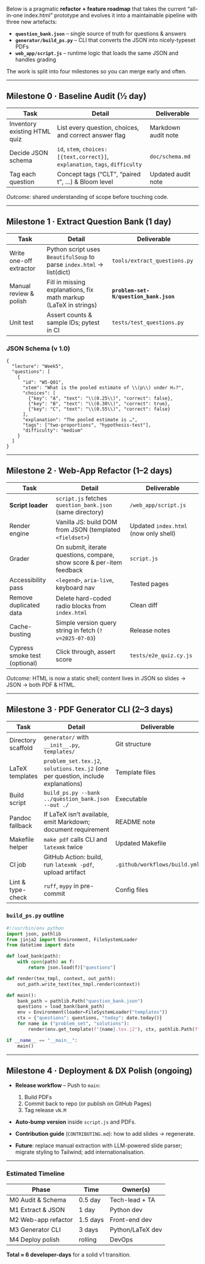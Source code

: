 Below is a pragmatic **refactor + feature roadmap** that takes the current “all-in-one index.html” prototype and evolves it into a maintainable pipeline with three new artefacts:

* **`question_bank.json`** – single source of truth for questions & answers
* **`generator/build_ps.py`** – CLI that converts the JSON into nicely-typeset PDFs
* **`web_app/script.js`** – runtime logic that loads the same JSON and handles grading

The work is split into four milestones so you can merge early and often.

---

## Milestone 0 · Baseline Audit (½ day)

| Task                         | Detail                                                                        | Deliverable         |
| ---------------------------- | ----------------------------------------------------------------------------- | ------------------- |
| Inventory existing HTML quiz | List every question, choices, and correct answer flag                         | Markdown audit note |
| Decide JSON schema           | `id`, `stem`, `choices:[{text,correct}]`, `explanation`, `tags`, `difficulty` | `doc/schema.md`     |
| Tag each question            | Concept tags (“CLT”, “paired t”, …) & Bloom level                             | Updated audit note  |

*Outcome:* shared understanding of scope before touching code.

---

## Milestone 1 · Extract Question Bank (1 day)

| Task                    | Detail                                                                | Deliverable                            |
| ----------------------- | --------------------------------------------------------------------- | -------------------------------------- |
| Write one-off extractor | Python script uses `BeautifulSoup` to parse `index.html` → list(dict) | `tools/extract_questions.py`           |
| Manual review & polish  | Fill in missing explanations, fix math markup (LaTeX in strings)      | **`problem-set-N/question_bank.json`** |
| Unit test               | Assert counts & sample IDs; pytest in CI                              | `tests/test_questions.py`              |

### JSON Schema (v 1.0)

```jsonc
{
  "lecture": "Week5",
  "questions": [
    {
      "id": "W5-Q01",
      "stem": "What is the pooled estimate of \\(p\\) under H₀?",
      "choices": [
        {"key": "A", "text": "\\(0.25\\)", "correct": false},
        {"key": "B", "text": "\\(0.30\\)", "correct": true},
        {"key": "C", "text": "\\(0.55\\)", "correct": false}
      ],
      "explanation": "The pooled estimate is …",
      "tags": ["two-proportions", "hypothesis-test"],
      "difficulty": "medium"
    }
  ]
}
```

---

## Milestone 2 · Web-App Refactor (1–2 days)

| Task                          | Detail                                                                | Deliverable                           |
| ----------------------------- | --------------------------------------------------------------------- | ------------------------------------- |
| **Script loader**             | `script.js` fetches `question_bank.json` (same directory)             | `/web_app/script.js`                  |
| Render engine                 | Vanilla JS: build DOM from JSON (templated `<fieldset>`)              | Updated `index.html` (now only shell) |
| Grader                        | On submit, iterate questions, compare, show score & per-item feedback | `script.js`                           |
| Accessibility pass            | `<legend>`, `aria-live`, keyboard nav                                 | Tested pages                          |
| Remove duplicated data        | Delete hard-coded radio blocks from `index.html`                      | Clean diff                            |
| Cache-busting                 | Simple version query string in fetch (`?v=2025-07-03`)                | Release notes                         |
| Cypress smoke test (optional) | Click through, assert score                                           | `tests/e2e_quiz.cy.js`                |

*Outcome:* HTML is now a static shell; content lives in JSON so slides → JSON → both PDF & HTML.

---

## Milestone 3 · PDF Generator CLI (2–3 days)

| Task               | Detail                                                                            | Deliverable                   |
| ------------------ | --------------------------------------------------------------------------------- | ----------------------------- |
| Directory scaffold | `generator/` with `__init__.py`, `templates/`                                     | Git structure                 |
| LaTeX templates    | `problem_set.tex.j2`, `solutions.tex.j2` (one per question, include explanations) | Template files                |
| Build script       | `build_ps.py --bank ../question_bank.json --out ./`                               | Executable                    |
| Pandoc fallback    | If LaTeX isn’t available, emit Markdown; document requirement                     | README note                   |
| Makefile helper    | `make pdf` calls CLI and `latexmk` twice                                          | Updated Makefile              |
| CI job             | GitHub Action: build, run `latexmk -pdf`, upload artifact                         | `.github/workflows/build.yml` |
| Lint & type-check  | `ruff`, `mypy` in pre-commit                                                      | Config files                  |

### `build_ps.py` outline

```python
#!/usr/bin/env python
import json, pathlib
from jinja2 import Environment, FileSystemLoader
from datetime import date

def load_bank(path):
    with open(path) as f:
        return json.load(f)["questions"]

def render(tex_tmpl, context, out_path):
    out_path.write_text(tex_tmpl.render(context))

def main():
    bank_path = pathlib.Path("question_bank.json")
    questions = load_bank(bank_path)
    env = Environment(loader=FileSystemLoader("templates"))
    ctx = {"questions": questions, "today": date.today()}
    for name in ("problem_set", "solutions"):
        render(env.get_template(f"{name}.tex.j2"), ctx, pathlib.Path(f"{name}.tex"))

if __name__ == "__main__":
    main()
```

---

## Milestone 4 · Deployment & DX Polish (ongoing)

* **Release workflow** – Push to `main`:

  1. Build PDFs
  2. Commit back to repo (or publish on GitHub Pages)
  3. Tag release `vN.M`
* **Auto-bump version** inside `script.js` and PDFs.
* **Contribution guide** (`CONTRIBUTING.md`): how to add slides → regenerate.
* **Future**: replace manual extraction with LLM-powered slide parser; migrate styling to Tailwind; add internationalisation.

---

### Estimated Timeline

| Phase               | Time     | Owner(s)         |
| ------------------- | -------- | ---------------- |
| M0 Audit & Schema   | 0.5 day  | Tech-lead + TA   |
| M1 Extract & JSON   | 1 day    | Python dev       |
| M2 Web-app refactor | 1.5 days | Front-end dev    |
| M3 Generator CLI    | 3 days   | Python/LaTeX dev |
| M4 Deploy polish    | rolling  | DevOps           |

**Total ≈ 6 developer-days** for a solid v1 transition.


